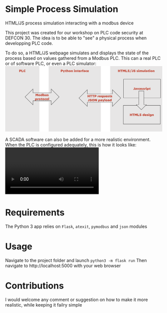 # Simple Process Simulation
HTML/JS process simulation interacting with a modbus device

This project was created for our workshop on PLC code security at DEFCON 30.
The idea is to be able to "see" a physical process when developping PLC code.

To do so, a HTML/JS webpage simulates and displays the state of the process based on values gathered from a Modbus PLC. This can a real PLC or of software PLC, or even a PLC simulator:
![Architecture](images/spp_behind_the_scenes.png)

A SCADA software can also be added for a more realistic environment. When the PLC is configured adequately, this is how it looks like:
![Architecture](images/process_simulation.mov)

# Requirements
The Python 3 app relies on ``Flask``, ``atexit``, ``pymodbus`` and ``json`` modules

# Usage
Navigate to the project folder and launch ``python3 -m flask run``
Then navigate to http://localhost:5000 with your web browser

# Contributions
I would welcome any comment or suggestion on how to make it more realistic, while keeping it failry simple